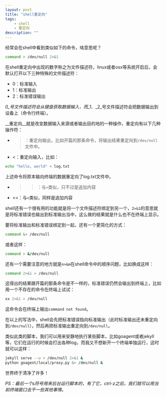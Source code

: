 ```yaml
---
layout: post
title: "shell重定向"
tags:
    - shell
    - 重定向
description: ""
---
```


经常会在shell中看到类似如下的命令，啥意思呢？

```bash
command > /dev/null 2>&1
```

在shell重定向中出现的数字称之为文件描述符，linux或者osx等系统开启后，会默认打开以下三种特殊的文件描述符：

* 0：标准输入
* 1：标准输出
* 2：标准错误输出

_0_号文件描述符会从键盘获取数据输入，而_1_、_2_号文件描述符会把数据输出到设备上（命令行终端）。

<!-- more -->

__重定向__就是改变数据输入来源或者输出目的地的一种操作，重定向有以下几种操作符：

* >：重定向输出，比如开篇的那条命令，将输出结果重定向到`/dev/null`文件中。
* <：重定向输入，比如：

```bash
echo "hello, world" < log.txt
```

上述命令将原本输向终端的数据重定向了log.txt文件中。

* >>：与`>`类似，只不过是追加内容
* <<：与`<`类似，同样是追加内容

shell还有一个很有用的功能就是将一个文件描述符绑定到另一个，`2>&1`的意思就是将标准错误也输出到标准输出当中，这么做的结果就是什么也不在终端上显示。

要将标准输出和标准错误绑定到一起，还有一个更简化的方式：

```bash
command &> /dev/null
```

或者这样：

```bash
command > &/dev/null
```

还有一个需要注意的地方就是`n>&m`在shell命令中的顺序问题，比如换成这样：

```bash
command 2>&1 > /dev/null
```

这得出的结果跟开篇的那条命令是不一样的，标准错误仍然会输出到终端上，比如用一个不存在的命令在终端上试试：

```bash
xx 2>&1 > /dev/null
```

这命令会在终端上输出`command not found`。

在以上的写法中，shell会先把标准错误指向标准输出（此时标准输出还未重定向到`/dev/null`），然后再把标准输出重定向到`/dev/null`。

类似此类的脚本，我们可以用来安静地执行某些脚本，比如goagent或者jekyll等，它们在运行的时候会打出各种log，而我又不想新开一个终端单独运行，这时就可以这样：

```bash
jekyll serve --w > /dev/null 2>&1 & 
python goagent/local/proxy.py &> /dev/null & 
```

世界终于清净了许多！

_PS：最后一个`&`符号用来后台运行脚本的，有了它，ctrl-z之后，我们就可以用当前终端窗口去干一些其他事情。_
